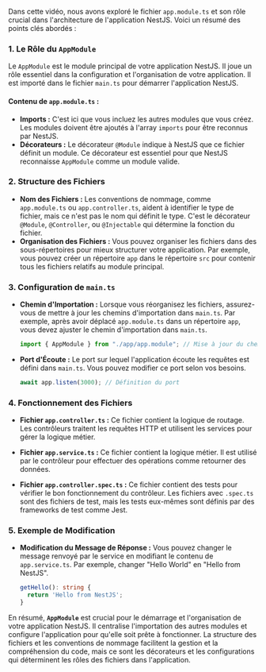 Dans cette vidéo, nous avons exploré le fichier `app.module.ts` et son rôle crucial dans l'architecture de l'application NestJS. Voici un résumé des points clés abordés :

### 1. **Le Rôle du `AppModule`**

Le `AppModule` est le module principal de votre application NestJS. Il joue un rôle essentiel dans la configuration et l'organisation de votre application. Il est importé dans le fichier `main.ts` pour démarrer l'application NestJS.

#### Contenu de `app.module.ts` :

- **Imports :** C'est ici que vous incluez les autres modules que vous créez. Les modules doivent être ajoutés à l'array `imports` pour être reconnus par NestJS.
- **Décorateurs :** Le décorateur `@Module` indique à NestJS que ce fichier définit un module. Ce décorateur est essentiel pour que NestJS reconnaisse `AppModule` comme un module valide.

### 2. **Structure des Fichiers**

- **Nom des Fichiers :** Les conventions de nommage, comme `app.module.ts` ou `app.controller.ts`, aident à identifier le type de fichier, mais ce n'est pas le nom qui définit le type. C'est le décorateur `@Module`, `@Controller`, ou `@Injectable` qui détermine la fonction du fichier.
- **Organisation des Fichiers :** Vous pouvez organiser les fichiers dans des sous-répertoires pour mieux structurer votre application. Par exemple, vous pouvez créer un répertoire `app` dans le répertoire `src` pour contenir tous les fichiers relatifs au module principal.

### 3. **Configuration de `main.ts`**

- **Chemin d'Importation :** Lorsque vous réorganisez les fichiers, assurez-vous de mettre à jour les chemins d'importation dans `main.ts`. Par exemple, après avoir déplacé `app.module.ts` dans un répertoire `app`, vous devez ajuster le chemin d'importation dans `main.ts`.

  ```typescript
  import { AppModule } from "./app/app.module"; // Mise à jour du chemin
  ```

- **Port d'Écoute :** Le port sur lequel l'application écoute les requêtes est défini dans `main.ts`. Vous pouvez modifier ce port selon vos besoins.

  ```typescript
  await app.listen(3000); // Définition du port
  ```

### 4. **Fonctionnement des Fichiers**

- **Fichier `app.controller.ts` :** Ce fichier contient la logique de routage. Les contrôleurs traitent les requêtes HTTP et utilisent les services pour gérer la logique métier.
- **Fichier `app.service.ts` :** Ce fichier contient la logique métier. Il est utilisé par le contrôleur pour effectuer des opérations comme retourner des données.

- **Fichier `app.controller.spec.ts` :** Ce fichier contient des tests pour vérifier le bon fonctionnement du contrôleur. Les fichiers avec `.spec.ts` sont des fichiers de test, mais les tests eux-mêmes sont définis par des frameworks de test comme Jest.

### 5. **Exemple de Modification**

- **Modification du Message de Réponse :** Vous pouvez changer le message renvoyé par le service en modifiant le contenu de `app.service.ts`. Par exemple, changer "Hello World" en "Hello from NestJS".

  ```typescript
  getHello(): string {
    return 'Hello from NestJS';
  }
  ```

En résumé, **`AppModule`** est crucial pour le démarrage et l'organisation de votre application NestJS. Il centralise l'importation des autres modules et configure l'application pour qu'elle soit prête à fonctionner. La structure des fichiers et les conventions de nommage facilitent la gestion et la compréhension du code, mais ce sont les décorateurs et les configurations qui déterminent les rôles des fichiers dans l'application.
